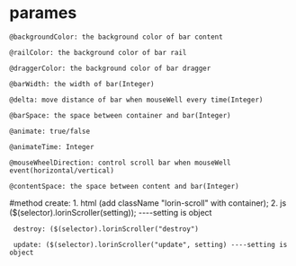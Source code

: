 # parames

	@backgroundColor: the background color of bar content
	
	@railColor: the background color of bar rail
	
	@draggerColor: the background color of bar dragger
	
	@barWidth: the width of bar(Integer)
	
	@delta: move distance of bar when mouseWell every time(Integer)
	
	@barSpace: the space between container and bar(Integer)
	
	@animate: true/false
	
	@animateTime: Integer
	
	@mouseWheelDirection: control scroll bar when mouseWell event(horizontal/vertical)
	
	@contentSpace: the space between content and bar(Integer)

#method
	create: 1. html (add className "lorin-scroll" with container);
		2. js ($(selector).lorinScroller(setting)); ----setting is object
		
	 destroy: ($(selector).lorinScroller("destroy")

	 update: ($(selector).lorinScroller("update", setting) ----setting is object
	 
